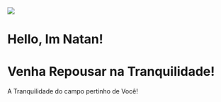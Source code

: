 <img src="https://github.com/pr2tik1/pr2tik1/blob/master/IMAGE-NAME">

<div id="banner" class="cycle-slideshow" data-cycle-slides="> div">
	<div id="b1">
		<span>
			<h1>Hello, Im Natan!</h1>
			<p></p>
		</span>
	</div>
	<div id="b2">
		<span>
			<h1>Venha Repousar na Tranquilidade!</h1>
			<p>A Tranquilidade do campo pertinho de Você!</p>
		</span>
	</div>
</div>
